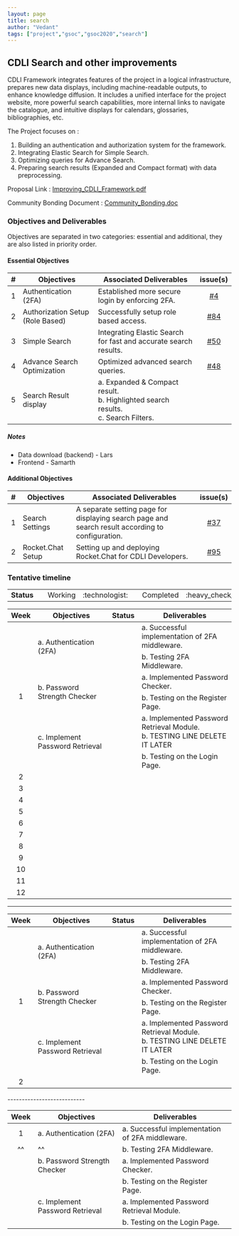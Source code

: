 ```yaml
---
layout: page
title: search
author: "Vedant"
tags: ["project","gsoc","gsoc2020","search"]
---
```


## CDLI Search and other improvements
CDLI Framework integrates features of the project in a logical infrastructure, prepares new data displays, including machine-readable outputs, to enhance knowledge diffusion. It includes a unified interface for the project website, more powerful search capabilities, more internal links to navigate the catalogue, and intuitive displays for calendars, glossaries, bibliographies, etc.

The Project focuses on :  
1. Building an authentication and authorization system for the framework. 
2. Integrating Elastic Search for Simple Search.
3. Optimizing queries for Advance Search.
4. Preparing search results (Expanded and Compact format) with data preprocessing.

Proposal Link : [Improving_CDLI_Framework.pdf](https://github.com/cdli-gh/Framework/blob/master/Proposal/2020/Improving_CDLI_Framework.pdf)

Community Bonding Document : [Community_Bonding.doc](https://docs.google.com/document/d/10jLp2_WdBhSancW3kfLFrthvOO7PO-UgB5nqGVjsDMk/edit?usp=sharing)

### Objectives and Deliverables
Objectives are separated in two categories: essential and additional, they are also listed in priority order. 

#### Essential Objectives

|\#|Objectives|Associated Deliverables|issue(s)|  
|:---:|---	|---	|:---:|  
|1   	| Authentication (2FA)|Established more secure login by enforcing 2FA. | [#4](https://gitlab.com/cdli/framework/-/issues/4) |  
|2   	| Authorization Setup (Role Based) | Successfully setup role based access. | [#84](https://gitlab.com/cdli/framework/-/issues/84) |    
|3   	| Simple Search | Integrating Elastic Search for fast and accurate search results. | [#50](https://gitlab.com/cdli/framework/-/issues/50) |  
|4   	| Advance Search Optimization | Optimized advanced search queries. | [#48](https://gitlab.com/cdli/framework/-/issues/48) |   
|5   	| Search Result display | a. Expanded & Compact result.<br>b. Highlighted search results.<br>c. Search Filters. | []() |    

##### Notes
* Data download (backend) - Lars
* Frontend - Samarth

#### Additional Objectives

|\#|Objectives|Associated Deliverables|issue(s)|  
|---	|---	|---	| :---:	|  
|1   	| Search Settings | A separate setting page for displaying search page and search result according to configuration. |  [#37](https://gitlab.com/cdli/framework/-/issues/37) |  
|2   	| Rocket.Chat Setup | Setting up and deploying Rocket.Chat for CDLI Developers. |[#95](https://gitlab.com/cdli/framework/-/issues/95)|  

### Tentative timeline  

<!---
| Week  |Objectives |Deliverables |  
|:---:|---|---|  
|1| a. Authentication (2FA) <br><br> b. Password Strength Checker <br><br> c. Implement Password Retrieval | a. Successful implementation of 2FA middleware. <br> b. Testing 2FA Middleware. <br> a. Implemented Password Checker. <br> b. Testing on the Register Page. <br> a. Implemented Password Retrieval Module. <br> b. Testing on the Login Page. |
|2|  |   |
|3|   |   |  
|4|   |   |  
|5|   |   |  
|6|   |   |  
|7|   |   |  
|8|   |   |  
|9|   |   |  
|10|   |   |  
|11|   |   |  
|12|   |   |  
-->
<!---
<table>
  <tr>
    <td rowspan=2> Status </td> 
    <td align="center"> Working </td>
    <td align="center"> :technologist: </td>
  </tr>
  <tr>
    <td align="center"> Completed </td>
    <td align="center"> :heavy_check_mark: </td>
  </tr>
</table>
-->

<table>
  <tr>
    <td> <strong>Status</strong> </td> 
    <td></td>
    <td align="center"> Working </td>
    <td align="center"> :technologist: </td>
    <td></td>
    <td align="center"> Completed </td>
    <td align="center"> :heavy_check_mark: </td>
  </tr>
</table>

<table>
    <thead>
        <tr>
            <th>Week</th>
            <th>Objectives</th>
            <th>Status</th>
            <th>Deliverables</th>
        </tr>
    </thead>
    <tbody>
        <tr>
            <td rowspan=6 align="center">1</td>
            <td rowspan=2>a. Authentication (2FA) </td>
            <td rowspan=2 align="center"></td>
            <td>a. Successful implementation of 2FA middleware. </td>
        </tr>
        <tr>
            <td>b. Testing 2FA Middleware. </td>
        </tr>
        <tr>
            <td rowspan=2> b. Password Strength Checker </td>
            <td rowspan=2 align="center"></td>
            <td>a. Implemented Password Checker.</td>
        </tr>
        <tr>
            <td>b. Testing on the Register Page. </td>
        </tr>
        <tr>
            <td rowspan=2>c. Implement Password Retrieval</td>
            <td rowspan=2 align="center"></td>
            <td> 
                a. Implemented Password Retrieval Module. <br/>
                b. TESTING LINE DELETE IT LATER
            </td>
        </tr>
        <tr>
            <td> b. Testing on the Login Page.</td>
        </tr>
        <tr>
            <td rowspan=1 align="center">2</td>
            <td rowspan=1></td>
            <td rowspan=1 align="center"></td>
            <td></td>
        </tr>
        <tr>
            <td rowspan=1 align="center">3</td>
            <td rowspan=1></td>
            <td rowspan=1 align="center"></td>
            <td></td>
        </tr>
        <tr>
            <td rowspan=1 align="center">4</td>
            <td rowspan=1></td>
            <td rowspan=1 align="center"></td>
            <td></td>
        </tr>
        <tr>
            <td rowspan=1 align="center">5</td>
            <td rowspan=1></td>
            <td rowspan=1 align="center"></td>
            <td></td>
        </tr>
        <tr>
            <td rowspan=1 align="center">6</td>
            <td rowspan=1></td>
            <td rowspan=1 align="center"></td>
            <td></td>
        </tr>
        <tr>
            <td rowspan=1 align="center">7</td>
            <td rowspan=1></td>
            <td rowspan=1 align="center"></td>
            <td></td>
        </tr>
        <tr>
            <td rowspan=1 align="center">8</td>
            <td rowspan=1></td>
            <td rowspan=1 align="center"></td>
            <td></td>
        </tr>
        <tr>
            <td rowspan=1 align="center">9</td>
            <td rowspan=1></td>
            <td rowspan=1 align="center"></td>
            <td></td>
        </tr>
        <tr>
            <td rowspan=1 align="center">10</td>
            <td rowspan=1></td>
            <td rowspan=1 align="center"></td>
            <td></td>
        </tr>
        <tr>
            <td rowspan=1 align="center">11</td>
            <td rowspan=1></td>
            <td rowspan=1 align="center"></td>
            <td></td>
        </tr>
        <tr>
            <td rowspan=1 align="center">12</td>
            <td rowspan=1></td>
            <td rowspan=1 align="center"></td>
            <td></td>
        </tr>
<!--         <tr>
            <td rowspan=4>L1 Name</td>
            <td rowspan=2>L2 Name A</td>
            <td>L3 Name A</td>
        </tr>
        <tr>
            <td>L3 Name B</td>
        </tr>
        <tr>
            <td rowspan=2>L2 Name B</td>
            <td>L3 Name C</td>
        </tr>
        <tr>
            <td>L3 Name D</td>
        </tr> -->
    </tbody>
</table>

---------------------------
<table> 
    <thead> 
        <tr> 
            <th>Week</th> 
            <th>Objectives</th> 
            <th>Status</th> 
            <th>Deliverables</th> 
        </tr> 
    </thead> 
    <tbody> 
        <tr> 
            <td rowspan=6 align="center">1</td>
            <td rowspan=2>a. Authentication (2FA) </td>
            <td rowspan=2 align="center"></td>
            <td>a. Successful implementation of 2FA middleware. </td>
        </tr>
        <tr>
            <td>b. Testing 2FA Middleware. </td>
        </tr>
        <tr>
            <td rowspan=2> b. Password Strength Checker </td>
            <td rowspan=2 align="center"></td>
            <td>a. Implemented Password Checker.</td>
        </tr>
        <tr>
            <td>b. Testing on the Register Page. </td>
        </tr>
        <tr>
            <td rowspan=2>c. Implement Password Retrieval</td> 
            <td rowspan=2 align="center"></td> 
            <td> 
                a. Implemented Password Retrieval Module. <br/> 
                b. TESTING LINE DELETE IT LATER 
            </td> 
        </tr> 
        <tr> 
            <td> b. Testing on the Login Page.</td> 
        </tr> 
        <tr> 
            <td rowspan=1 align="center">2</td> 
            <td rowspan=1></td> 
            <td rowspan=1 align="center"></td> 
            <td></td> 
        </tr> 
  </tbody> 
</table> 
---------------------------

| Week  |Objectives |Deliverables |  
|:---:|---|---|  
| 1 | a. Authentication (2FA) | a. Successful implementation of 2FA middleware. | 
| ^^ | ^^ | b. Testing 2FA Middleware. |
| | b. Password Strength Checker  | a. Implemented Password Checker. |
| |                               | b. Testing on the Register Page. |
| | c. Implement Password Retrieval | a. Implemented Password Retrieval Module. | 
| |                                 | b. Testing on the Login Page. |
